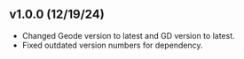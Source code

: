 ## v1.0.0 (12/19/24)
- Changed Geode version to latest and GD version to latest.
- Fixed outdated version numbers for dependency.

